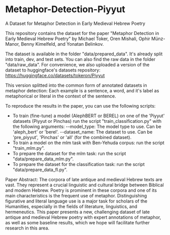 # Metaphor-Detection-Piyyut
A Dataset for Metaphor Detection in Early Medieval Hebrew Poetry

This repository contains the dataset for the paper "Metaphor Detection in Early Medieval Hebrew Poetry" by 
Michael Toker, Oren Mishali, Ophir Münz-Manor, Benny Kimelfeld, and Yonatan Belinkov.

The dataset is available in the folder "data/prepared_data". It's already split into train, dev, and test sets.
You can also find the raw data in the folder "data/raw_data".
For convenience, we also uploaded a version of the dataset to huggingface's datasets repository: 
https://huggingface.co/datasets/tokeron/Piyyut

This version splitted into the common form of annotated datasets in metaphor detection:
Each example is a sentence, a word, and it's label as metaphorical or literal in the context of the sentence.

To reproduce the results in the paper, you can use the following scripts:
- To train (fine-tune) a model (AlephBERT or BEREL) on one of the 'Piyyut' datasets (Piyyut or Pinchas)
  run the script "train_classification.py" with the following arguments:
  --model_type: The model type to use. Can be 'aleph_bert' or 'berel'.
  --dataset_name: The dataset to use. Can be 'pre_piyyut', 'Pinchas' or 'all' (for the combined dataset).
- To train a model on the mlm task with Ben-Yehuda corpus:
  run the script "train_mlm.py".
- To prepare the dataset for the mlm task:
  run the script "data/prepare_data_mlm.py".
- To prepare the dataset for the classification task:
  run the script "data/prepare_data_fl.py".


Paper Abstract: The corpora of late antique and medieval Hebrew texts are vast. They represent a crucial linguistic and cultural bridge between Biblical and modern Hebrew. 
Poetry is prominent in these corpora and one of its main characteristics is the frequent use of metaphor. Distinguishing figurative and literal language use is a major task for scholars of the Humanities, especially in the fields of literature, linguistics, and hermeneutics.
This paper presents a new, challenging dataset of late antique and medieval Hebrew poetry with expert annotations of metaphor, as well as some baseline results, which we hope will facilitate further research in this area.